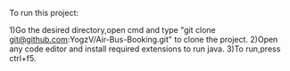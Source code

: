 To run this project:

1)Go the desired directory,open cmd and type "git clone git@github.com:YogzV/Air-Bus-Booking.git" to clone the project.
2)Open any code editor and install required extensions to run java.
3)To run,press ctrl+f5.
